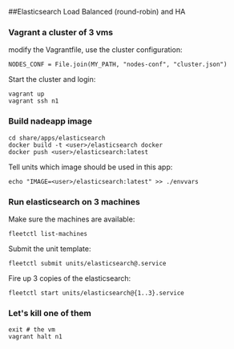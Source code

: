 ##Elasticsearch Load Balanced (round-robin) and HA

### Vagrant a cluster of 3 vms
modify the Vagrantfile, use the cluster configuration:

    NODES_CONF = File.join(MY_PATH, "nodes-conf", "cluster.json")

Start the cluster and login:

    vagrant up
    vagrant ssh n1

### Build nadeapp image
    cd share/apps/elasticsearch
    docker build -t <user>/elasticsearch docker
    docker push <user>/elasticsearch:latest

Tell units which image should be used in this app:

    echo "IMAGE=<user>/elasticsearch:latest" >> ./envvars

### Run elasticsearch on 3 machines
Make sure the machines are available:
   
    fleetctl list-machines

Submit the unit template:

    fleetctl submit units/elasticsearch@.service

Fire up 3 copies of the elasticsearch:

    fleetctl start units/elasticsearch@{1..3}.service

### Let's kill one of them
    exit # the vm
    vagrant halt n1